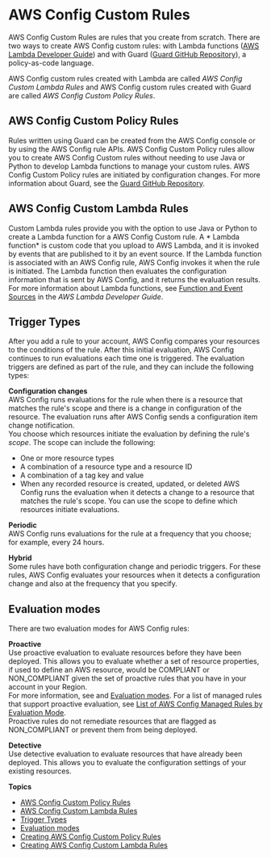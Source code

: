 # AWS Config Custom Rules<a name="evaluate-config_develop-rules"></a>

AWS Config Custom Rules are rules that you create from scratch\. There are two ways to create AWS Config custom rules: with Lambda functions \([AWS Lambda Developer Guide](https://docs.aws.amazon.com/lambda/latest/dg/gettingstarted-concepts.html#gettingstarted-concepts-function)\) and with Guard \([Guard GitHub Repository](https://github.com/aws-cloudformation/cloudformation-guard)\), a policy\-as\-code language\.

AWS Config custom rules created with Lambda are called *AWS Config Custom Lambda Rules* and AWS Config custom rules created with Guard are called *AWS Config Custom Policy Rules*\.

## AWS Config Custom Policy Rules<a name="w2aac12c36b7"></a>

Rules written using Guard can be created from the AWS Config console or by using the AWS Config rule APIs\. AWS Config Custom Policy rules allow you to create AWS Config Custom rules without needing to use Java or Python to develop Lambda functions to manage your custom rules\. AWS Config Custom Policy rules are initiated by configuration changes\. For more information about Guard, see the [Guard GitHub Repository](https://github.com/aws-cloudformation/cloudformation-guard)\.

## AWS Config Custom Lambda Rules<a name="w2aac12c36b9"></a>

Custom Lambda rules provide you with the option to use Java or Python to create a Lambda function for a AWS Config Custom rule\. A * Lambda function* is custom code that you upload to AWS Lambda, and it is invoked by events that are published to it by an event source\. If the Lambda function is associated with an AWS Config rule, AWS Config invokes it when the rule is initiated\. The Lambda function then evaluates the configuration information that is sent by AWS Config, and it returns the evaluation results\. For more information about Lambda functions, see [Function and Event Sources](https://docs.aws.amazon.com/lambda/latest/dg/intro-core-components.html) in the *AWS Lambda Developer Guide*\.

## Trigger Types<a name="evaluate-config_develop-rules-trigger"></a>

After you add a rule to your account, AWS Config compares your resources to the conditions of the rule\. After this initial evaluation, AWS Config continues to run evaluations each time one is triggered\. The evaluation triggers are defined as part of the rule, and they can include the following types:

**Configuration changes**  
AWS Config runs evaluations for the rule when there is a resource that matches the rule's scope and there is a change in configuration of the resource\. The evaluation runs after AWS Config sends a configuration item change notification\.  
You choose which resources initiate the evaluation by defining the rule's *scope*\. The scope can include the following:  
+ One or more resource types
+ A combination of a resource type and a resource ID
+ A combination of a tag key and value
+ When any recorded resource is created, updated, or deleted
AWS Config runs the evaluation when it detects a change to a resource that matches the rule's scope\. You can use the scope to define which resources initiate evaluations\.

**Periodic**  
AWS Config runs evaluations for the rule at a frequency that you choose; for example, every 24 hours\.

**Hybrid**  
Some rules have both configuration change and periodic triggers\. For these rules, AWS Config evaluates your resources when it detects a configuration change and also at the frequency that you specify\.   


## Evaluation modes<a name="evaluate-config_develop-rules-proactive-detective"></a>

There are two evaluation modes for AWS Config rules:

**Proactive**  
Use proactive evaluation to evaluate resources before they have been deployed\. This allows you to evaluate whether a set of resource properties, if used to define an AWS resource, would be COMPLIANT or NON\_COMPLIANT given the set of proactive rules that you have in your account in your Region\.  
For more information, see and [Evaluation modes](https://docs.aws.amazon.com/config/latest/developerguide/evaluate-config-rules.html#aws-config-rules-evaluation-modes)\. For a list of managed rules that support proactive evaluation, see [List of AWS Config Managed Rules by Evaluation Mode](https://docs.aws.amazon.com/config/latest/developerguide/managed-rules-by-evaluation-mode.html)\.  
Proactive rules do not remediate resources that are flagged as NON\_COMPLIANT or prevent them from being deployed\.

**Detective**  
Use detective evaluation to evaluate resources that have already been deployed\. This allows you to evaluate the configuration settings of your existing resources\.

**Topics**
+ [AWS Config Custom Policy Rules](#w2aac12c36b7)
+ [AWS Config Custom Lambda Rules](#w2aac12c36b9)
+ [Trigger Types](#evaluate-config_develop-rules-trigger)
+ [Evaluation modes](#evaluate-config_develop-rules-proactive-detective)
+ [Creating AWS Config Custom Policy Rules](evaluate-config_develop-rules_cfn-guard.md)
+ [Creating AWS Config Custom Lambda Rules](evaluate-config_develop-rules_lambda-functions.md)